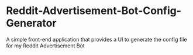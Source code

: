 # Reddit-Advertisement-Bot-Config-Generator
A simple front-end application that provides a UI to generate the config file for my Reddit Advertisement Bot

